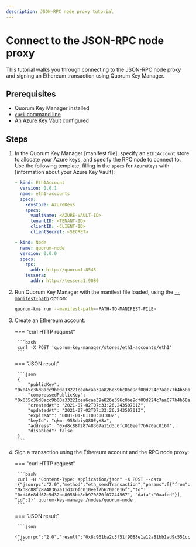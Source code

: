 ```yaml
---
description: JSON-RPC node proxy tutorial
---
```


# Connect to the JSON-RPC node proxy

This tutorial walks you through connecting to the JSON-RPC node proxy and signing an Ethereum transaction using Quorum Key Manager.

## Prerequisites

- Quorum Key Manager installed
- [`curl` command line](https://curl.se/download.html)
- An [Azure Key Vault](https://azure.microsoft.com/en-us/services/key-vault/) configured

## Steps

1. In the Quorum Key Manager [manifest file], specify an `Eth1Account` store to allocate your Azure keys, and specify the
   RPC node to connect to.
   Use the following template, filling in the `specs` for `AzureKeys` with [information about your Azure Key Vault]:

    ```yaml
    - kind: Eth1Account
      version: 0.0.1
      name: eth1-accounts
      specs:
        keystore: AzureKeys
        specs:
          vaultName: <AZURE-VAULT-ID>
          tenantID: <TENANT-ID>
          clientID: <CLIENT-ID>
          clientSecret: <SECRET>

    - kind: Node
      name: quorum-node
      version: 0.0.0
      specs:
        rpc:
          addr: http://quorum1:8545
        tessera:
          addr: http://tessera1:9080
    ```

2. Run Quorum Key Manager with the manifest file loaded, using the [`--manifest-path`](../Reference/CLI-Syntax.md#manifest-path) option:

    ```bash
    quorum-kms run --manifest-path=<PATH-TO-MANIFEST-FILE>
    ```

3. Create an Ethereum account:

    === "curl HTTP request"

        ```bash
        curl -X POST 'quorum-key-manager/stores/eth1-accounts/eth1'
        ```

    === "JSON result"

        ```json
        {
            "publicKey": "0x045c36d8acc9b00a33221cea6caa39a826e396c0be9df00d224c7aa077b4b58a18e6fdf79a4e9724f9f61a8cdac691c3fea30309be0f46035e299051e4c95a62b3",
            "compressedPublicKey": "0x035c36d8acc9b00a33221cea6caa39a826e396c0be9df00d224c7aa077b4b58a18",
            "createdAt": "2021-07-02T07:33:26.24350701Z",
            "updatedAt": "2021-07-02T07:33:26.24350701Z",
            "expireAt": "0001-01-01T00:00:00Z",
            "keyId": "qkm--95BdaiyQ8OEyX8a",
            "address": "0xd8c88f28748367a11d3c6fc010eef7b670ac016f",
            "disabled": false
        }
        ```

4. Sign a transaction using the Ethereum account and the RPC node proxy:

    === "curl HTTP request"

        ```bash
        curl -H "Content-Type: application/json" -X POST --data '{"jsonrpc":"2.0","method":"eth_sendTransaction","params":[{"from": "0xd8c88f28748367a11d3c6fc010eef7b670ac016f","to": "0xd46e8dd67c5d32be8058bb8eb970870f07244567", "data":"0xafed"}], "id":1}' quorum-key-manager/nodes/quorum-node
        ```

    === "JSON result"

        ```json
        {"jsonrpc":"2.0","result":"0x8c961ba2c3f51f9088e1a12a81bb1ad9c551ccfad75615f39e4fc95c3bb7086b","error":null,"id":1}
        ```
